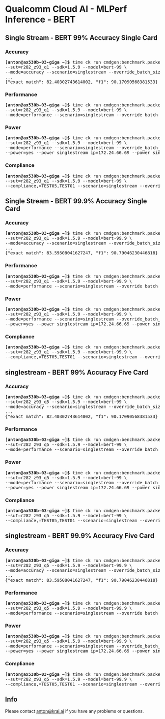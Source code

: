 # Qualcomm Cloud AI - MLPerf Inference - BERT

<a name="submit_bert_99_r282_z93_q1_singlestream"></a>
## Single Stream - BERT 99% Accuracy Single Card

<a name="submit_bert_99_r282_z93_q1_singlestream_accuracy"></a>
### Accuracy

<pre>
<b>[anton@ax530b-03-giga ~]&dollar;</b> time ck run cmdgen:benchmark.packed-bert.qaic-loadgen --verbose \
--sut=r282_z93_q1 --sdk=1.5.9 --model=bert-99 \
--mode=accuracy --scenario=singlestream --override_batch_size=4096 --target_qps=300
...
{"exact_match": 82.40302743614002, "f1": 90.17090568381533}
</pre>

<a name="submit_bert_99_r282_z93_q1_singlestream_performance"></a>
### Performance

<pre>
<b>[anton@ax530b-03-giga ~]&dollar;</b> time ck run cmdgen:benchmark.packed-bert.qaic-loadgen --verbose \
--sut=r282_z93_q1 --sdk=1.5.9 --model=bert-99 \
--mode=performance --scenario=singlestream --override_batch_size=4096 --target_qps=300
</pre>

<a name="submit_bert_99_r282_z93_q1_singlestream_power"></a>
### Power

<pre>
<b>[anton@ax530b-03-giga ~]&dollar;</b> time ck run cmdgen:benchmark.packed-bert.qaic-loadgen --verbose \
--sut=r282_z93_q1 --sdk=1.5.9 --model=bert-99 \
--mode=performance --scenario=singlestream --override_batch_size=4096 --target_qps=300 \
--power=yes --power_singlestream_ip=172.24.66.69 --power_singlestream_port=4951 --sleep_before_ck_benchmark_sec=90
</pre>

<a name="submit_bert_99_r282_z93_q1_singlestream_compliance"></a>
### Compliance

<pre>
<b>[anton@ax530b-03-giga ~]&dollar;</b> time ck run cmdgen:benchmark.packed-bert.qaic-loadgen --verbose \
--sut=r282_z93_q1 --sdk=1.5.9 --model=bert-99 \
--compliance,=TEST05,TEST01 --scenario=singlestream --override_batch_size=4096 --target_qps=300
</pre>


<a name="submit_bert_999_r282_z93_q1_singlestream"></a>
## Single Stream - BERT 99.9% Accuracy Single Card

<a name="submit_bert_999_r282_z93_q1_singlestream_accuracy"></a>
### Accuracy

<pre>
<b>[anton@ax530b-03-giga ~]&dollar;</b> time ck run cmdgen:benchmark.packed-bert.qaic-loadgen --verbose \
--sut=r282_z93_q1 --sdk=1.5.9 --model=bert-99.9 \
--mode=accuracy --scenario=singlestream --override_batch_size=4096 --target_qps=300
...
{"exact_match": 83.59508041627247, "f1": 90.79046230446818}
</pre>

<a name="submit_bert_999_r282_z93_q1_singlestream_performance"></a>
### Performance

<pre>
<b>[anton@ax530b-03-giga ~]&dollar;</b> time ck run cmdgen:benchmark.packed-bert.qaic-loadgen --verbose \
--sut=r282_z93_q1 --sdk=1.5.9 --model=bert-99.9 \
--mode=performance --scenario=singlestream --override_batch_size=4096 --target_qps=300
</pre>

<a name="submit_bert_999_r282_z93_q1_singlestream_power"></a>
### Power

<pre>
<b>[anton@ax530b-03-giga ~]&dollar;</b> time ck run cmdgen:benchmark.packed-bert.qaic-loadgen --verbose \
--sut=r282_z93_q1 --sdk=1.5.9 --model=bert-99.9 \
--mode=performance --scenario=singlestream --override_batch_size=4096 --target_qps=300 \
--power=yes --power_singlestream_ip=172.24.66.69 --power_singlestream_port=4951 --sleep_before_ck_benchmark_sec=90
</pre>

<a name="submit_bert_999_r282_z93_q1_singlestream_compliance"></a>
### Compliance

<pre>
<b>[anton@ax530b-03-giga ~]&dollar;</b> time ck run cmdgen:benchmark.packed-bert.qaic-loadgen --verbose \
--sut=r282_z93_q1 --sdk=1.5.9 --model=bert-99.9 \
--compliance,=TEST05,TEST01 --scenario=singlestream --override_batch_size=4096 --target_qps=300
</pre>

<a name="submit_bert_99_r282_z93_q5_singlestream"></a>
## singlestream - BERT 99% Accuracy Five Card

<a name="submit_bert_99_r282_z93_q5_singlestream_accuracy"></a>
### Accuracy

<pre>
<b>[anton@ax530b-03-giga ~]&dollar;</b> time ck run cmdgen:benchmark.packed-bert.qaic-loadgen --verbose \
--sut=r282_z93_q5 --sdk=1.5.9 --model=bert-99 \
--mode=accuracy --scenario=singlestream --override_batch_size=512 --target_qps=300
...
{"exact_match": 82.40302743614002, "f1": 90.17090568381533}
</pre>

<a name="submit_bert_99_r282_z93_q5_singlestream_performance"></a>
### Performance

<pre>
<b>[anton@ax530b-03-giga ~]&dollar;</b> time ck run cmdgen:benchmark.packed-bert.qaic-loadgen --verbose \
--sut=r282_z93_q5 --sdk=1.5.9 --model=bert-99 \
--mode=performance --scenario=singlestream --override_batch_size=512 --target_qps=300
</pre>

<a name="submit_bert_99_r282_z93_q5_singlestream_power"></a>
### Power

<pre>
<b>[anton@ax530b-03-giga ~]&dollar;</b> time ck run cmdgen:benchmark.packed-bert.qaic-loadgen --verbose \
--sut=r282_z93_q5 --sdk=1.5.9 --model=bert-99 \
--mode=performance --scenario=singlestream --override_batch_size=512 --target_qps=300 \
--power=yes --power_singlestream_ip=172.24.66.69 --power_singlestream_port=4951 --sleep_before_ck_benchmark_sec=90
</pre>

<a name="submit_bert_99_r282_z93_q5_singlestream_compliance"></a>
### Compliance

<pre>
<b>[anton@ax530b-03-giga ~]&dollar;</b> time ck run cmdgen:benchmark.packed-bert.qaic-loadgen --verbose \
--sut=r282_z93_q5 --sdk=1.5.9 --model=bert-99 \
--compliance,=TEST05,TEST01 --scenario=singlestream --override_batch_size=512 --target_qps=300
</pre>


<a name="submit_bert_999_r282_z93_q5_singlestream"></a>
## singlestream - BERT 99.9% Accuracy Five Card

<a name="submit_bert_999_r282_z93_q5_singlestream_accuracy"></a>
### Accuracy

<pre>
<b>[anton@ax530b-03-giga ~]&dollar;</b> time ck run cmdgen:benchmark.packed-bert.qaic-loadgen --verbose \
--sut=r282_z93_q5 --sdk=1.5.9 --model=bert-99.9 \
--mode=accuracy --scenario=singlestream --override_batch_size=512 --target_qps=300
...
{"exact_match": 83.59508041627247, "f1": 90.79046230446818}
</pre>

<a name="submit_bert_999_r282_z93_q5_singlestream_performance"></a>
### Performance

<pre>
<b>[anton@ax530b-03-giga ~]&dollar;</b> time ck run cmdgen:benchmark.packed-bert.qaic-loadgen --verbose \
--sut=r282_z93_q5 --sdk=1.5.9 --model=bert-99.9 \
--mode=performance --scenario=singlestream --override_batch_size=512 --target_qps=300
</pre>

<a name="submit_bert_999_r282_z93_q5_singlestream_power"></a>
### Power

<pre>
<b>[anton@ax530b-03-giga ~]&dollar;</b> time ck run cmdgen:benchmark.packed-bert.qaic-loadgen --verbose \
--sut=r282_z93_q5 --sdk=1.5.9 --model=bert-99.9 \
--mode=performance --scenario=singlestream --override_batch_size=512 --target_qps=300 \
--power=yes --power_singlestream_ip=172.24.66.69 --power_singlestream_port=4951 --sleep_before_ck_benchmark_sec=90
</pre>

<a name="submit_bert_999_r282_z93_q5_singlestream_compliance"></a>
### Compliance

<pre>
<b>[anton@ax530b-03-giga ~]&dollar;</b> time ck run cmdgen:benchmark.packed-bert.qaic-loadgen --verbose \
--sut=r282_z93_q5 --sdk=1.5.9 --model=bert-99.9 \
--compliance,=TEST05,TEST01 --scenario=singlestream --override_batch_size=512 --target_qps=300
</pre>


## Info

Please contact anton@krai.ai if you have any problems or questions.
